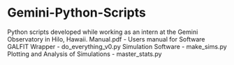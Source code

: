 # Gemini-Python-Scripts
Python scripts developed while working as an intern at the Gemini Observatory in Hilo, Hawaii. 
Manual.pdf - Users manual for Software
GALFIT Wrapper - do_everything_v0.py
Simulation Software -  make_sims.py
Plotting and Analysis of Simulations - master_stats.py

